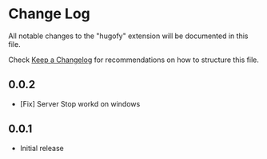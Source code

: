 # Change Log
All notable changes to the "hugofy" extension will be documented in this file.

Check [Keep a Changelog](http://keepachangelog.com/) for recommendations on how to structure this file.

## 0.0.2
- [Fix] Server Stop workd on windows

## 0.0.1
- Initial release